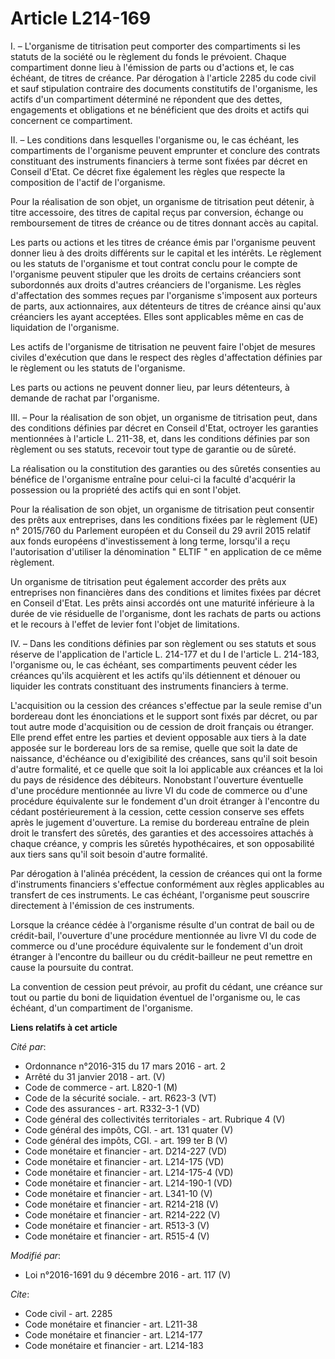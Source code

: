 # Article L214-169

I. – L'organisme de titrisation peut comporter des compartiments si les statuts de la société ou le règlement du fonds le
prévoient. Chaque compartiment donne lieu à l'émission de parts ou d'actions et, le cas échéant, de titres de créance. Par
dérogation à l'article 2285 du code civil et sauf stipulation contraire des documents constitutifs de l'organisme, les actifs
d'un compartiment déterminé ne répondent que des dettes, engagements et obligations et ne bénéficient que des droits et
actifs qui concernent ce compartiment.

II. – Les conditions dans lesquelles l'organisme ou, le cas échéant, les compartiments de l'organisme peuvent emprunter et
conclure des contrats constituant des instruments financiers à terme sont fixées par décret en Conseil d'Etat. Ce décret fixe
également les règles que respecte la composition de l'actif de l'organisme.

Pour la réalisation de son objet, un organisme de titrisation peut détenir, à titre accessoire, des titres de capital reçus
par conversion, échange ou remboursement de titres de créance ou de titres donnant accès au capital.

Les parts ou actions et les titres de créance émis par l'organisme peuvent donner lieu à des droits différents sur le capital
et les intérêts. Le règlement ou les statuts de l'organisme et tout contrat conclu pour le compte de l'organisme peuvent
stipuler que les droits de certains créanciers sont subordonnés aux droits d'autres créanciers de l'organisme. Les règles
d'affectation des sommes reçues par l'organisme s'imposent aux porteurs de parts, aux actionnaires, aux détenteurs de titres
de créance ainsi qu'aux créanciers les ayant acceptées. Elles sont applicables même en cas de liquidation de l'organisme.

Les actifs de l'organisme de titrisation ne peuvent faire l'objet de mesures civiles d'exécution que dans le respect des
règles d'affectation définies par le règlement ou les statuts de l'organisme.

Les parts ou actions ne peuvent donner lieu, par leurs détenteurs, à demande de rachat par l'organisme.

III. – Pour la réalisation de son objet, un organisme de titrisation peut, dans des conditions définies par décret en Conseil
d'Etat, octroyer les garanties mentionnées à l'article L. 211-38, et, dans les conditions définies par son règlement ou ses
statuts, recevoir tout type de garantie ou de sûreté.

La réalisation ou la constitution des garanties ou des sûretés consenties au bénéfice de l'organisme entraîne pour celui-ci
la faculté d'acquérir la possession ou la propriété des actifs qui en sont l'objet.

Pour la réalisation de son objet, un organisme de titrisation peut consentir des prêts aux entreprises, dans les conditions
fixées par le règlement (UE) n° 2015/760 du Parlement européen et du Conseil du 29 avril 2015 relatif aux fonds européens
d'investissement à long terme, lorsqu'il a reçu l'autorisation d'utiliser la dénomination " ELTIF " en application de ce même
règlement.

Un organisme de titrisation peut également accorder des prêts aux entreprises non financières dans des conditions et limites
fixées par décret en Conseil d'Etat. Les prêts ainsi accordés ont une maturité inférieure à la durée de vie résiduelle de
l'organisme, dont les rachats de parts ou actions et le recours à l'effet de levier font l'objet de limitations.

IV. – Dans les conditions définies par son règlement ou ses statuts et sous réserve de l'application de l'article L. 214-177
et du I de l'article L. 214-183, l'organisme ou, le cas échéant, ses compartiments peuvent céder les créances qu'ils
acquièrent et les actifs qu'ils détiennent et dénouer ou liquider les contrats constituant des instruments financiers à
terme.

L'acquisition ou la cession des créances s'effectue par la seule remise d'un bordereau dont les énonciations et le support
sont fixés par décret, ou par tout autre mode d'acquisition ou de cession de droit français ou étranger. Elle prend effet
entre les parties et devient opposable aux tiers à la date apposée sur le bordereau lors de sa remise, quelle que soit la
date de naissance, d'échéance ou d'exigibilité des créances, sans qu'il soit besoin d'autre formalité, et ce quelle que soit
la loi applicable aux créances et la loi du pays de résidence des débiteurs. Nonobstant l'ouverture éventuelle d'une
procédure mentionnée au livre VI du code de commerce ou d'une procédure équivalente sur le fondement d'un droit étranger à
l'encontre du cédant postérieurement à la cession, cette cession conserve ses effets après le jugement d'ouverture. La remise
du bordereau entraîne de plein droit le transfert des sûretés, des garanties et des accessoires attachés à chaque créance, y
compris les sûretés hypothécaires, et son opposabilité aux tiers sans qu'il soit besoin d'autre formalité.

Par dérogation à l'alinéa précédent, la cession de créances qui ont la forme d'instruments financiers s'effectue conformément
aux règles applicables au transfert de ces instruments. Le cas échéant, l'organisme peut souscrire directement à l'émission
de ces instruments.

Lorsque la créance cédée à l'organisme résulte d'un contrat de bail ou de crédit-bail, l'ouverture d'une procédure mentionnée
au livre VI du code de commerce ou d'une procédure équivalente sur le fondement d'un droit étranger à l'encontre du bailleur
ou du crédit-bailleur ne peut remettre en cause la poursuite du contrat.

La convention de cession peut prévoir, au profit du cédant, une créance sur tout ou partie du boni de liquidation éventuel de
l'organisme ou, le cas échéant, d'un compartiment de l'organisme.

**Liens relatifs à cet article**

_Cité par_:

  - Ordonnance n°2016-315 du 17 mars 2016 - art. 2
  - Arrêté du 31 janvier 2018 - art. (V)
  - Code de commerce - art. L820-1 (M)
  - Code de la sécurité sociale. - art. R623-3 (VT)
  - Code des assurances - art. R332-3-1 (VD)
  - Code général des collectivités territoriales - art. Rubrique 4 (V)
  - Code général des impôts, CGI. - art. 131 quater (V)
  - Code général des impôts, CGI. - art. 199 ter B (V)
  - Code monétaire et financier - art. D214-227 (VD)
  - Code monétaire et financier - art. L214-175 (VD)
  - Code monétaire et financier - art. L214-175-4 (VD)
  - Code monétaire et financier - art. L214-190-1 (VD)
  - Code monétaire et financier - art. L341-10 (V)
  - Code monétaire et financier - art. R214-218 (V)
  - Code monétaire et financier - art. R214-222 (V)
  - Code monétaire et financier - art. R513-3 (V)
  - Code monétaire et financier - art. R515-4 (V)

_Modifié par_:

  - Loi n°2016-1691 du 9 décembre 2016 - art. 117 (V)

_Cite_:

  - Code civil - art. 2285
  - Code monétaire et financier - art. L211-38
  - Code monétaire et financier - art. L214-177
  - Code monétaire et financier - art. L214-183
